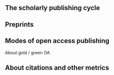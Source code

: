 The scholarly publishing cycle
------------------------------

<!-- transfer me from https://github.com/Pfern/RODS17/tree/master/docs/VERSIONING#the-scholarly-publishing-cycle -->

Preprints
---------

Modes of open access publishing
-------------------------------

About gold / green  OA

About citations and other metrics
---------------------------------
